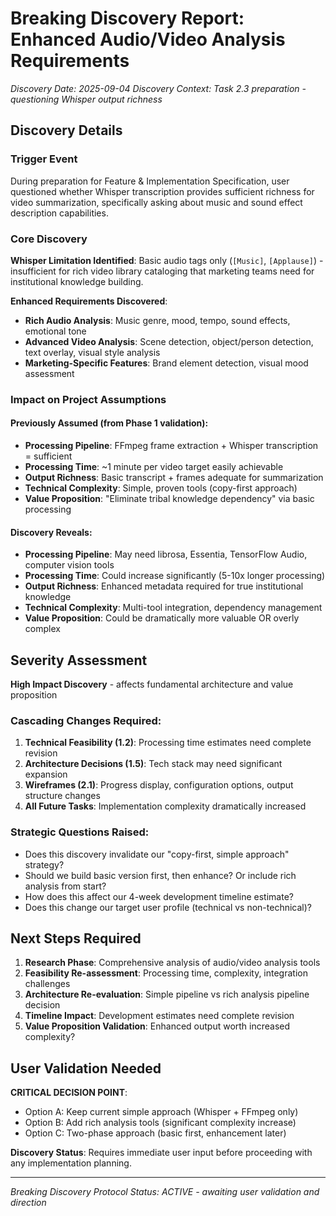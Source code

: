 # Breaking Discovery Report: Enhanced Audio/Video Analysis Requirements
*Discovery Date: 2025-09-04*
*Discovery Context: Task 2.3 preparation - questioning Whisper output richness*

## Discovery Details

### Trigger Event
During preparation for Feature & Implementation Specification, user questioned whether Whisper transcription provides sufficient richness for video summarization, specifically asking about music and sound effect description capabilities.

### Core Discovery
**Whisper Limitation Identified**: Basic audio tags only (`[Music]`, `[Applause]`) - insufficient for rich video library cataloging that marketing teams need for institutional knowledge building.

**Enhanced Requirements Discovered**:
- **Rich Audio Analysis**: Music genre, mood, tempo, sound effects, emotional tone
- **Advanced Video Analysis**: Scene detection, object/person detection, text overlay, visual style analysis
- **Marketing-Specific Features**: Brand element detection, visual mood assessment

### Impact on Project Assumptions

#### Previously Assumed (from Phase 1 validation):
- **Processing Pipeline**: FFmpeg frame extraction + Whisper transcription = sufficient
- **Processing Time**: ~1 minute per video target easily achievable
- **Output Richness**: Basic transcript + frames adequate for summarization
- **Technical Complexity**: Simple, proven tools (copy-first approach)
- **Value Proposition**: "Eliminate tribal knowledge dependency" via basic processing

#### Discovery Reveals:
- **Processing Pipeline**: May need librosa, Essentia, TensorFlow Audio, computer vision tools
- **Processing Time**: Could increase significantly (5-10x longer processing)
- **Output Richness**: Enhanced metadata required for true institutional knowledge
- **Technical Complexity**: Multi-tool integration, dependency management
- **Value Proposition**: Could be dramatically more valuable OR overly complex

## Severity Assessment

**High Impact Discovery** - affects fundamental architecture and value proposition

### Cascading Changes Required:
1. **Technical Feasibility (1.2)**: Processing time estimates need complete revision
2. **Architecture Decisions (1.5)**: Tech stack may need significant expansion
3. **Wireframes (2.1)**: Progress display, configuration options, output structure changes
4. **All Future Tasks**: Implementation complexity dramatically increased

### Strategic Questions Raised:
- Does this discovery invalidate our "copy-first, simple approach" strategy?
- Should we build basic version first, then enhance? Or include rich analysis from start?
- How does this affect our 4-week development timeline estimate?
- Does this change our target user profile (technical vs non-technical)?

## Next Steps Required

1. **Research Phase**: Comprehensive analysis of audio/video analysis tools
2. **Feasibility Re-assessment**: Processing time, complexity, integration challenges  
3. **Architecture Re-evaluation**: Simple pipeline vs rich analysis pipeline decision
4. **Timeline Impact**: Development estimates need complete revision
5. **Value Proposition Validation**: Enhanced output worth increased complexity?

## User Validation Needed

**CRITICAL DECISION POINT**: 
- Option A: Keep current simple approach (Whisper + FFmpeg only)
- Option B: Add rich analysis tools (significant complexity increase)
- Option C: Two-phase approach (basic first, enhancement later)

**Discovery Status**: Requires immediate user input before proceeding with any implementation planning.

---

*Breaking Discovery Protocol Status: ACTIVE - awaiting user validation and direction*